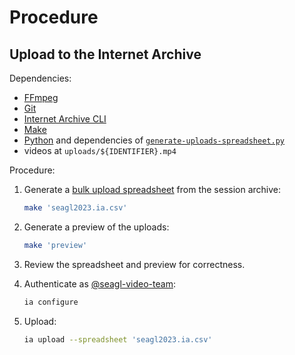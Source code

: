 # Procedure

## Upload to the Internet Archive

Dependencies:

- [FFmpeg]
- [Git]
- [Internet Archive CLI]
- [Make]
- [Python] and dependencies of [`generate-uploads-spreadsheet.py`](./tasks/generate-uploads-spreadsheet.py)
- videos at `uploads/${IDENTIFIER}.mp4`

Procedure:

1. Generate a [bulk upload spreadsheet] from the session archive:

   ```bash
   make 'seagl2023.ia.csv'
   ```

1. Generate a preview of the uploads:

   ```bash
   make 'preview'
   ```

1. Review the spreadsheet and preview for correctness.

1. Authenticate as [@seagl-video-team]:

   ```bash
   ia configure
   ```

1. Upload:

   ```bash
   ia upload --spreadsheet 'seagl2023.ia.csv'
   ```

[@seagl-video-team]: https://archive.org/details/@seagl-video-team
[bulk upload spreadsheet]: https://archive.org/developers/internetarchive/cli.html#bulk-uploading
[FFmpeg]: https://www.ffmpeg.org/
[Git]: https://git-scm.com
[Internet Archive CLI]: https://archive.org/developers/internetarchive/cli.html
[Make]: https://www.gnu.org/software/make/
[Python]: https://www.python.org/

